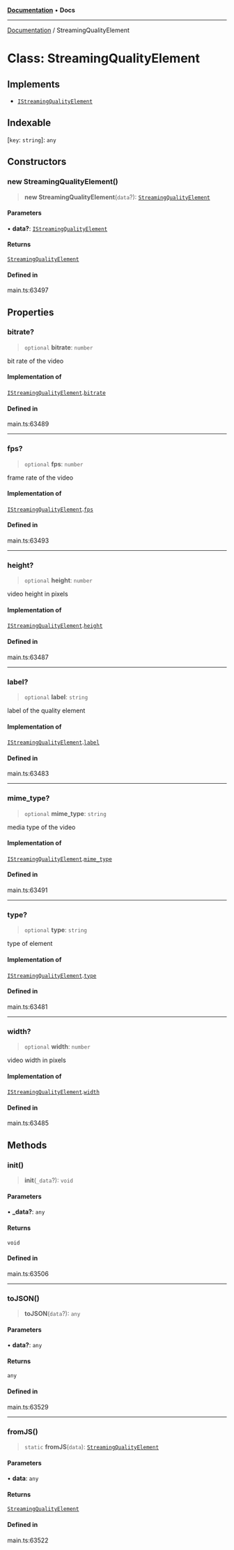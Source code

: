 [**Documentation**](../README.md) • **Docs**

***

[Documentation](../README.md) / StreamingQualityElement

# Class: StreamingQualityElement

## Implements

- [`IStreamingQualityElement`](../interfaces/IStreamingQualityElement.md)

## Indexable

 \[`key`: `string`\]: `any`

## Constructors

### new StreamingQualityElement()

> **new StreamingQualityElement**(`data`?): [`StreamingQualityElement`](StreamingQualityElement.md)

#### Parameters

• **data?**: [`IStreamingQualityElement`](../interfaces/IStreamingQualityElement.md)

#### Returns

[`StreamingQualityElement`](StreamingQualityElement.md)

#### Defined in

main.ts:63497

## Properties

### bitrate?

> `optional` **bitrate**: `number`

bit rate of the video

#### Implementation of

[`IStreamingQualityElement`](../interfaces/IStreamingQualityElement.md).[`bitrate`](../interfaces/IStreamingQualityElement.md#bitrate)

#### Defined in

main.ts:63489

***

### fps?

> `optional` **fps**: `number`

frame rate of the video

#### Implementation of

[`IStreamingQualityElement`](../interfaces/IStreamingQualityElement.md).[`fps`](../interfaces/IStreamingQualityElement.md#fps)

#### Defined in

main.ts:63493

***

### height?

> `optional` **height**: `number`

video height in pixels

#### Implementation of

[`IStreamingQualityElement`](../interfaces/IStreamingQualityElement.md).[`height`](../interfaces/IStreamingQualityElement.md#height)

#### Defined in

main.ts:63487

***

### label?

> `optional` **label**: `string`

label of the quality element

#### Implementation of

[`IStreamingQualityElement`](../interfaces/IStreamingQualityElement.md).[`label`](../interfaces/IStreamingQualityElement.md#label)

#### Defined in

main.ts:63483

***

### mime\_type?

> `optional` **mime\_type**: `string`

media type of the video

#### Implementation of

[`IStreamingQualityElement`](../interfaces/IStreamingQualityElement.md).[`mime_type`](../interfaces/IStreamingQualityElement.md#mime_type)

#### Defined in

main.ts:63491

***

### type?

> `optional` **type**: `string`

type of element

#### Implementation of

[`IStreamingQualityElement`](../interfaces/IStreamingQualityElement.md).[`type`](../interfaces/IStreamingQualityElement.md#type)

#### Defined in

main.ts:63481

***

### width?

> `optional` **width**: `number`

video width in pixels

#### Implementation of

[`IStreamingQualityElement`](../interfaces/IStreamingQualityElement.md).[`width`](../interfaces/IStreamingQualityElement.md#width)

#### Defined in

main.ts:63485

## Methods

### init()

> **init**(`_data`?): `void`

#### Parameters

• **\_data?**: `any`

#### Returns

`void`

#### Defined in

main.ts:63506

***

### toJSON()

> **toJSON**(`data`?): `any`

#### Parameters

• **data?**: `any`

#### Returns

`any`

#### Defined in

main.ts:63529

***

### fromJS()

> `static` **fromJS**(`data`): [`StreamingQualityElement`](StreamingQualityElement.md)

#### Parameters

• **data**: `any`

#### Returns

[`StreamingQualityElement`](StreamingQualityElement.md)

#### Defined in

main.ts:63522

